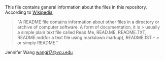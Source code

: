 This file contains general information about the files in this repository. According to  [Wikipedia](https://en.wikipedia.org/wiki/README), 

> "A README file contains information about other files in a directory or archive of computer software. A form of documentation, it is > usually a simple plain text file called Read Me, READ.ME, README.TXT, README.md(for a text file using markdown markup), README.1ST  – > or simply README."

Jennifer Wang wangj17@vcu.edu